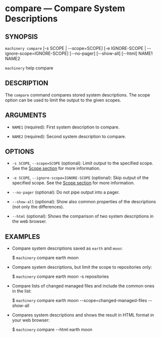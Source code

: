 
# compare — Compare System Descriptions

## SYNOPSIS

`machinery compare` [-s SCOPE | --scope=SCOPE] [-e IGNORE-SCOPE | --ignore-scope=IGNORE-SCOPE] [--no-pager] [--show-all] [--html] NAME1 NAME2

`machinery` help compare


## DESCRIPTION

The `compare` command compares stored system descriptions. The scope option can
be used to limit the output to the given scopes.


## ARGUMENTS

  * `NAME1` (required):
    First system description to compare.

  * `NAME2` (required):
    Second system description to compare.


## OPTIONS

  * `-s SCOPE`, `--scope=SCOPE` (optional):
    Limit output to the specified scope.
    See the [Scope section](#Scopes) for more information.

  * `-e SCOPE`, `--ignore-scope=IGNORE-SCOPE` (optional):
    Skip output of the specified scope.
    See the [Scope section](#Scopes) for more information.

  * `--no-pager` (optional):
    Do not pipe output into a pager.

  * `--show-all` (optional):
    Show also common properties of the descriptions (not only the differences).

  * `--html` (optional):
    Shows the comparison of two system descriptions in the web browser.


## EXAMPLES

  * Compare system descriptions saved as `earth` and `moon`:

    $ `machinery` compare earth moon

  * Compare system descriptions, but limit the scope to repositories only:

    $ `machinery` compare earth moon -s repositories

  * Compare lists of changed managed files and include the common ones in the
    list:

    $ `machinery` compare earth moon --scope=changed-managed-files --show-all

  * Compares system descriptions and shows the result in HTML format in your web browser:

    $ `machinery` compare --html earth moon

